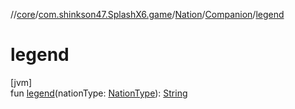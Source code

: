 //[core](../../../../index.md)/[com.shinkson47.SplashX6.game](../../index.md)/[Nation](../index.md)/[Companion](index.md)/[legend](legend.md)

# legend

[jvm]\
fun [legend](legend.md)(nationType: [NationType](../../-nation-type/index.md)): [String](https://kotlinlang.org/api/latest/jvm/stdlib/kotlin/-string/index.html)
